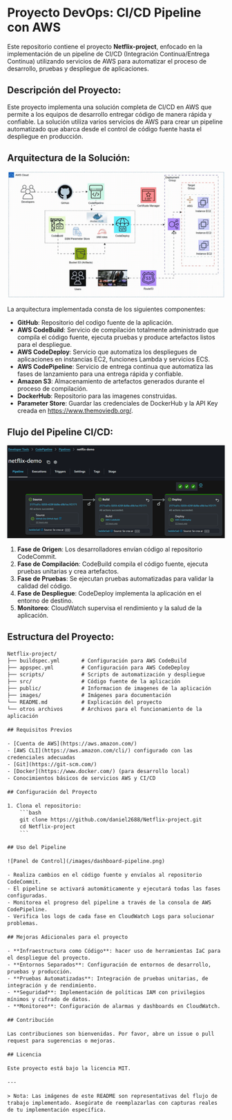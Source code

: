 # Proyecto DevOps: CI/CD Pipeline con AWS

Este repositorio contiene el proyecto **Netflix-project**, enfocado en la implementación de un pipeline de CI/CD (Integración Continua/Entrega Continua) utilizando servicios de AWS para automatizar el proceso de desarrollo, pruebas y despliegue de aplicaciones.

## Descripción del Proyecto:

Este proyecto implementa una solución completa de CI/CD en AWS que permite a los equipos de desarrollo entregar código de manera rápida y confiable. La solución utiliza varios servicios de AWS para crear un pipeline automatizado que abarca desde el control de código fuente hasta el despliegue en producción.

## Arquitectura de la Solución:

![Arquitectura CI/CD AWS](/images/arquitectura-cicd-aws.gif)

La arquitectura implementada consta de los siguientes componentes:

- **GitHub**: Repositorio del codigo fuente de la aplicación.
- **AWS CodeBuild**: Servicio de compilación totalmente administrado que compila el código fuente, ejecuta pruebas y produce artefactos listos para el despliegue.
- **AWS CodeDeploy**: Servicio que automatiza los despliegues de aplicaciones en instancias EC2, funciones Lambda y servicios ECS.
- **AWS CodePipeline**: Servicio de entrega continua que automatiza las fases de lanzamiento para una entrega rápida y confiable.
- **Amazon S3**: Almacenamiento de artefactos generados durante el proceso de compilación.
- **DockerHub**: Repositorio para las imagenes construidas.
- **Parameter Store**: Guardar las credenciales de DockerHub y la API Key creada en https://www.themoviedb.org/.

## Flujo del Pipeline CI/CD:

![Flujo del Pipeline](/images/flujo-pipeline.png)

1. **Fase de Origen**: Los desarrolladores envían código al repositorio CodeCommit.
2. **Fase de Compilación**: CodeBuild compila el código fuente, ejecuta pruebas unitarias y crea artefactos.
3. **Fase de Pruebas**: Se ejecutan pruebas automatizadas para validar la calidad del código.
4. **Fase de Despliegue**: CodeDeploy implementa la aplicación en el entorno de destino.
5. **Monitoreo**: CloudWatch supervisa el rendimiento y la salud de la aplicación.

## Estructura del Proyecto:

```
Netflix-project/
├── buildspec.yml       # Configuración para AWS CodeBuild
├── appspec.yml         # Configuración para AWS CodeDeploy
├── scripts/            # Scripts de automatización y despliegue
├── src/                # Código fuente de la aplicación
├── public/             # Informacion de imagenes de la aplicación
├── images/             # Imágenes para documentación
└── README.md           # Explicación del proyecto
└── otros archivos      # Archivos para el funcionamiento de la aplicación

## Requisitos Previos

- [Cuenta de AWS](https://aws.amazon.com/)
- [AWS CLI](https://aws.amazon.com/cli/) configurado con las credenciales adecuadas
- [Git](https://git-scm.com/)
- [Docker](https://www.docker.com/) (para desarrollo local)
- Conocimientos básicos de servicios AWS y CI/CD

## Configuración del Proyecto

1. Clona el repositorio:
    ```bash
    git clone https://github.com/daniel2688/Netflix-project.git
    cd Netflix-project
    ```

## Uso del Pipeline

![Panel de Control](/images/dashboard-pipeline.png)

- Realiza cambios en el código fuente y envíalos al repositorio CodeCommit.
- El pipeline se activará automáticamente y ejecutará todas las fases configuradas.
- Monitorea el progreso del pipeline a través de la consola de AWS CodePipeline.
- Verifica los logs de cada fase en CloudWatch Logs para solucionar problemas.

## Mejoras Adicionales para el proyecto

- **Infraestructura como Código**: hacer uso de herramientas IaC para el despliegue del proyecto.
- **Entornos Separados**: Configuración de entornos de desarrollo, pruebas y producción.
- **Pruebas Automatizadas**: Integración de pruebas unitarias, de integración y de rendimiento.
- **Seguridad**: Implementación de políticas IAM con privilegios mínimos y cifrado de datos.
- **Monitoreo**: Configuración de alarmas y dashboards en CloudWatch.

## Contribución

Las contribuciones son bienvenidas. Por favor, abre un issue o pull request para sugerencias o mejoras.

## Licencia

Este proyecto está bajo la licencia MIT.

---

> Nota: Las imágenes de este README son representativas del flujo de trabajo implementado. Asegúrate de reemplazarlas con capturas reales de tu implementación específica.
